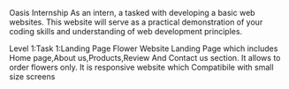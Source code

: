 Oasis Internship
As an intern, a tasked with developing a basic web websites. This website will serve as a practical demonstration of your coding skills and understanding of web development principles.

Level 1:Task 1:Landing Page
Flower Website Landing Page which includes Home page,About us,Products,Review And Contact us section.
It allows to order flowers only.
It is responsive website which Compatibile with small size screens
